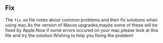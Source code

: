 ## **Fix**
The `fix.md` file notes about common problems and their fix solutions when using mac.As the version of Macos upgrades,maybe some of these will be fixed by Apple.Now if some errors occured on your mac,please look at this file and try the solution.Wishing to help you fixing the problem!
